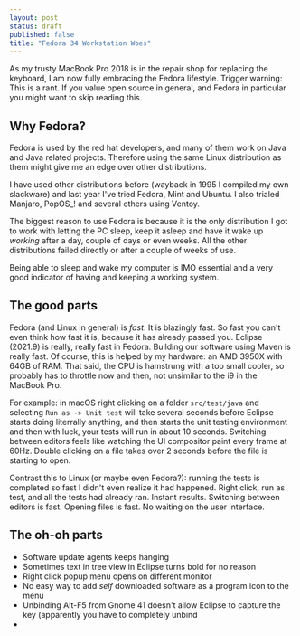 ```yaml
---
layout: post
status: draft
published: false
title: "Fedora 34 Workstation Woes"
---
```

As my trusty MacBook Pro 2018 is in the repair shop for replacing the keyboard, I am now fully embracing the Fedora lifestyle.
Trigger warning: This is a rant. If you value open source in general, and Fedora in particular you might want to skip reading this.

## Why Fedora?

Fedora is used by the red hat developers, and many of them work on Java and Java related projects. 
Therefore using the same Linux distribution as them might give me an edge over other distributions.

I have used other distributions before (wayback in 1995 I compiled my own slackware) and last year I've tried Fedora, Mint and Ubuntu.
I also trialed Manjaro, PopOS_! and several others using Ventoy.

The biggest reason to use Fedora is because it is the only distribution I got to work with letting the PC sleep, keep it asleep and have
it wake up _working_ after a day, couple of days or even weeks. All the other distributions failed directly or after a couple of weeks of
use.

Being able to sleep and wake my computer is IMO essential and a very good indicator of having and keeping a working system.

## The good parts

Fedora (and Linux in general) is _fast_. It is blazingly fast. So fast you can't even think how fast it is, because it has already passed
you. Eclipse (2021.9) is really, really fast in Fedora. Building our software using Maven is really fast. Of course, this is helped by my
hardware: an AMD 3950X with 64GB of RAM. That said, the CPU is hamstrung with a too small cooler, so probably has to throttle now and then,
not unsimilar to the i9 in the MacBook Pro.

For example: in macOS right clicking on a folder `src/test/java` and selecting `Run as -> Unit test` will take several seconds before Eclipse
starts doing literrally anything, and then starts the unit testing environment and then with luck, your tests will run in about 10 seconds.
Switching between editors feels like watching the UI compositor paint every frame at 60Hz. Double clicking on a file takes over 2 seconds
before the file is starting to open.

Contrast this to Linux (or maybe even Fedora?): running the tests is completed so fast I didn't even realize it had happened. Right click,
run as test, and all the tests had already ran. Instant results. Switching between editors is fast. Opening files is fast. No waiting on
the user interface.

## The oh-oh parts

- Software update agents keeps hanging
- Sometimes text in tree view in Eclipse turns bold for no reason
- Right click popup menu opens on different monitor
- No easy way to add _self_ downloaded software as a program icon to the menu
- Unbinding Alt-F5 from Gnome 41 doesn't allow Eclipse to capture the key (apparently you have to completely unbind 
- 
